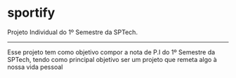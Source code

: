 # sportify

Projeto Individual do 1º Semestre da SPTech.

<hr>

Esse projeto tem como objetivo compor a nota de P.I do 1º Semestre da SPTech, tendo como principal objetivo ser um projeto que remeta algo à nossa vida pessoal
